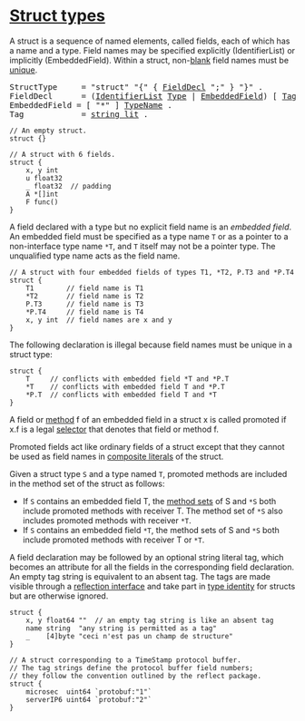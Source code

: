 # [Struct types](#struct-types)

A struct is a sequence of named elements, called fields, each of which has a name and a type. Field names may be specified explicitly (IdentifierList) or implicitly (EmbeddedField). Within a struct, non-[blank](/Declarations%20and%20scope/blank_identifier.html) field names must be [unique](/Declarations%20and%20scope/uniqueness_of_identifiers.html).

<pre>
<a id="StructType">StructType</a>     = "struct" "{" { <a href="#FieldDecl">FieldDecl</a> ";" } "}" .
<a id="FieldDecl">FieldDecl</a>      = (<a href="/Declarations%20and%20scope/constant_declarations.html#IdentifierList">IdentifierList</a> <a href="/Types/#Type">Type</a> | <a href="#EmbeddedField">EmbeddedField</a>) [ <a href="#Tag">Tag</a> ] .
<a id="EmbeddedField">EmbeddedField</a> = [ "*" ] <a href="/Types/#TypeName">TypeName</a> .
<a id="Tag">Tag</a>            = <a href="/Lexical%20elements/string_literals.html#string_lit">string_lit</a> .
</pre>

    // An empty struct.
    struct {}
    
    // A struct with 6 fields.
    struct {
        x, y int
        u float32
        _ float32  // padding
        A *[]int
        F func()
    }
    

A field declared with a type but no explicit field name is an *embedded field*. An embedded field must be specified as a type name `T` or as a pointer to a non-interface type name `*T`, and `T` itself may not be a pointer type. The unqualified type name acts as the field name.

    // A struct with four embedded fields of types T1, *T2, P.T3 and *P.T4
    struct {
        T1        // field name is T1
        *T2       // field name is T2
        P.T3      // field name is T3
        *P.T4     // field name is T4
        x, y int  // field names are x and y
    }
    

The following declaration is illegal because field names must be unique in a struct type:

    struct {
        T     // conflicts with embedded field *T and *P.T
        *T    // conflicts with embedded field T and *P.T
        *P.T  // conflicts with embedded field T and *T
    }
    

A field or [method](/Declarations%20and%20scope/method_declarations.html) f of an embedded field in a struct x is called promoted if x.f is a legal [selector](/Expressions/selectors.html) that denotes that field or method f.

Promoted fields act like ordinary fields of a struct except that they cannot be used as field names in [composite literals](/Expressions/composite_literals.html) of the struct.

Given a struct type `S` and a type named `T`, promoted methods are included in the method set of the struct as follows:

- If `S` contains an embedded field T, the [method sets](/Types/method_sets.html) of S and `*S` both include promoted methods with receiver T. The method set of `*S` also includes promoted methods with receiver `*T`.
- If `S` contains an embedded field `*T`, the method sets of S and `*S` both include promoted methods with receiver T or `*T`.

A field declaration may be followed by an optional string literal tag, which becomes an attribute for all the fields in the corresponding field declaration. An empty tag string is equivalent to an absent tag. The tags are made visible through a [reflection interface](https://golang.org/pkg/reflect/#StructTag) and take part in [type identity](/Properties%20of%20types%20and%20values/type_identity.html) for structs but are otherwise ignored.

    struct {
        x, y float64 ""  // an empty tag string is like an absent tag
        name string  "any string is permitted as a tag"
        _    [4]byte "ceci n'est pas un champ de structure"
    }
    
    // A struct corresponding to a TimeStamp protocol buffer.
    // The tag strings define the protocol buffer field numbers;
    // they follow the convention outlined by the reflect package.
    struct {
        microsec  uint64 `protobuf:"1"`
        serverIP6 uint64 `protobuf:"2"`
    }